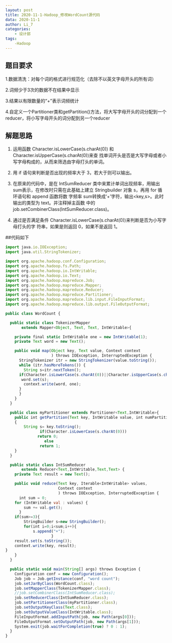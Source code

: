 ```yaml
---
layout: post
title: 2020-11-1-Hadoop_修改WordCount源代码
data: 2020-11-1
author: Li_7
categories:
    - 设计部
tags:
    -Hadoop
---
```

## 题目要求
1.数据清洗：对每个词的格式进行规范化（去除不以英文字母开头的所有词）

2.词频少于3次的数据不在结果中显示

3.结果以有限数量的“+”表示词频统计

4.自定义一个Partitioner类和getPartition()方法，将大写字母开头的词分配到一个reducer，将小写字母开头的词分配到另一个reducer

## 解题思路
1. 运用函数 Character.isLowerCase(s.charAt(0)) 和 Character.isUpperCase(s.charAt(0))来查 找单词开头是否是大写字母或者小写字母构成的，从而来筛选由字母打头的单词。

2. 用 if 语句来判断是否出现的频率大于 3，若大于则可以输出。

3. 在原来的代码中，是在 IntSumReducer 类中来累计单词出现频率，用输出 sum表示，在修改时只需在此基础上建立 Stringbuilder 对象 s，再用 for 循环语句和 append 函数将数 字频率 sum转换成‘+’字符，输出<key,s>。此时输出的类型为 text。并注释掉主函数 中的 job.setCombinerClass(IntSumReducer.class)。

4. 通过是否满足条件 Character.isLowerCase(s.charAt(0))来判断是否为小写字母打头的字 符串，如果是则返回 0，如果不是返回 1。


##代码如下


```javascript
import java.io.IOException;
import java.util.StringTokenizer;

import org.apache.hadoop.conf.Configuration;
import org.apache.hadoop.fs.Path;
import org.apache.hadoop.io.IntWritable;
import org.apache.hadoop.io.Text;
import org.apache.hadoop.mapreduce.Job;
import org.apache.hadoop.mapreduce.Mapper;
import org.apache.hadoop.mapreduce.Reducer;
import org.apache.hadoop.mapreduce.Partitioner;
import org.apache.hadoop.mapreduce.lib.input.FileInputFormat;
import org.apache.hadoop.mapreduce.lib.output.FileOutputFormat;

public class WordCount {

  public static class TokenizerMapper
       extends Mapper<Object, Text, Text, IntWritable>{

    private final static IntWritable one = new IntWritable(1);
    private Text word = new Text();

    public void map(Object key, Text value, Context context
                    ) throws IOException, InterruptedException {
      StringTokenizer itr = new StringTokenizer(value.toString());
      while (itr.hasMoreTokens()) {
        String s=itr.nextToken();
      if(Character.isLowerCase(s.charAt(0))||Character.isUpperCase(s.charAt(0))){
       word.set(s);
        context.write(word, one);
      }
      }
    }
  }

  public class myPartitioner extends Partitioner<Text,IntWritable>{
  	public int getPartition(Text key, IntWritable value, int numPartitions)
	{
		String s= key.toString();
               if(Character.isLowerCase(s.charAt(0)))
              return 0;
                 else 
               return 1;
	}
  }

  public static class IntSumReducer
       extends Reducer<Text,IntWritable,Text,Text> {
    private Text result = new Text();

    public void reduce(Text key, Iterable<IntWritable> values,
                       Context context
                       ) throws IOException, InterruptedException {
      int sum = 0;
	for (IntWritable val : values) {
		sum += val.get();
      }
	if(sum>=3){
		StringBuilder s=new StringBuilder();
		for(int i=0;i<sum;i++){
			s.append("+");
					}
    result.set(s.toString());
    context.write(key, result);
}
    }
  }

  public static void main(String[] args) throws Exception {
    Configuration conf = new Configuration();
    Job job = Job.getInstance(conf, "word count");
    job.setJarByClass(WordCount.class);
    job.setMapperClass(TokenizerMapper.class);
    //job.setCombinerClass(IntSumReducer.class);
    job.setReducerClass(IntSumReducer.class);
    job.setPartitionerClass(myPartitioner.class);
    job.setOutputKeyClass(Text.class);
    job.setOutputValueClass(IntWritable.class);
    FileInputFormat.addInputPath(job, new Path(args[0]));
    FileOutputFormat.setOutputPath(job, new Path(args[1]));
    System.exit(job.waitForCompletion(true) ? 0 : 1);
  }
}


```

​          
